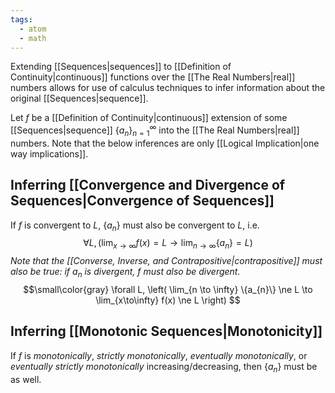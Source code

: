 ```yaml
---
tags:
  - atom
  - math
---
```

Extending [[Sequences|sequences]] to [[Definition of Continuity|continuous]] functions over the [[The Real Numbers|real]] numbers allows for use of calculus techniques to infer information about the original [[Sequences|sequence]]. 

Let $f$ be a [[Definition of Continuity|continuous]] extension of some [[Sequences|sequence]] $\left\{a_n\right\}_{n=1}^\infty$ into the [[The Real Numbers|real]] numbers. Note that the below inferences are only [[Logical Implication|one way implications]].
## Inferring [[Convergence and Divergence of Sequences|Convergence of Sequences]]
If $f$ is convergent to $L$, $\{a_n\}$ must also be convergent to $L$, i.e.
$$ \forall L, \left( \lim_{x \to \infty} f(x) = L \to \lim_{n\to\infty} \{a_n\} = L \right) $$
*Note that the [[Converse, Inverse, and Contrapositive|contrapositive]] must also be true:  if ${a_n}$ is divergent, $f$ must also be divergent.*
$$\small\color{gray} \forall L, \left( \lim_{n \to \infty} \{a_{n}\} \ne L \to \lim_{x\to\infty} f(x) \ne L \right) $$


## Inferring [[Monotonic Sequences|Monotonicity]]
If $f$ is *monotonically*, *strictly monotonically*, *eventually monotonically*, or *eventually strictly monotonically* increasing/decreasing, then $\{a_n\}$ must be as well.